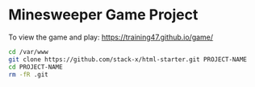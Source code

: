 # Minesweeper Game Project

To view the game and play: https://training47.github.io/game/

```sh
cd /var/www
git clone https://github.com/stack-x/html-starter.git PROJECT-NAME
cd PROJECT-NAME
rm -fR .git
```
